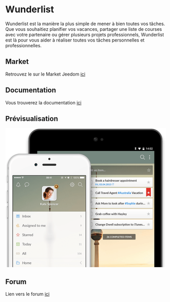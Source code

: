 # Wunderlist

Wunderlist est la manière la plus simple de mener à bien toutes vos
tâches. Que vous souhaitiez planifier vos vacances, partager une liste
de courses avec votre partenaire ou gérer plusieurs projets
professionnels, Wunderlist est là pour vous aider à réaliser toutes vos
tâches personnelles et professionnelles.

## Market

Retrouvez le sur le Market Jeedom [ici](https://www.jeedom.com/market/index.php?v=d&p=market&type=plugin&name=jeeWunderlist)

## Documentation

Vous trouverez la documentation [ici](https://jeedom-plugins-extra.github.io/plugin-jeewunderlist/)

## Prévisualisation

![screenshot1](/docs/images/twodevices.png)

## Forum

Lien vers le forum [ici](https://www.jeedom.com/forum/viewtopic.php?t=21024)
